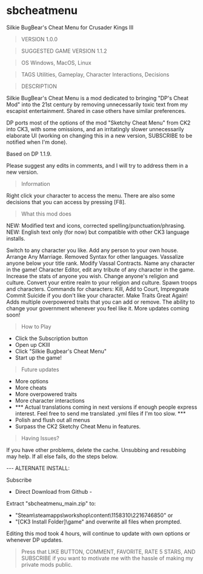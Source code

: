 # sbcheatmenu

Silkie BugBear's Cheat Menu for Crusader Kings III

> VERSION
1.0.0


> SUGGESTED GAME VERSION
1.1.2

> OS
Windows, MacOS, Linux

> TAGS
Utilities, Gameplay, Character Interactions, Decisions

> DESCRIPTION

Silkie BugBear's Cheat Menu is a mod dedicated to bringing "DP's Cheat Mod" into the 21st century by removing unnecessarily toxic text from my escapist entertainment. Shared in case others have similar preferences. 

DP ports most of the options of the mod "Sketchy Cheat Menu" from CK2 into CK3, with some omissions, and an irritatingly slower unnecessarily elaborate UI (working on changing this in a new version, SUBSCRIBE to be notified when I'm done). 

Based on DP 1.1.9.

Please suggest any edits in comments, and I will try to address them in a new version.


> Information

Right click your character to access the menu.
There are also some decisions that you can access by pressing [F8].

> What this mod does

NEW: Modified text and icons, corrected spelling/punctuation/phrasing.
NEW: English text only (for now) but compatible with other CK3 language installs.

Switch to any character you like.
Add any person to your own house.
Arrange Any Marriage.
Removed Syntax for other languages.
Vassalize anyone below your title rank.
Modify Vassal Contracts.
Name any character in the game!
Character Editor, edit any tribute of any character in the game.
Increase the stats of anyone you wish.
Change anyone's religion and culture.
Convert your entire realm to your religion and culture.
Spawn troops and characters.
Commands for characters: Kill, Add to Court, Impregnate
Commit Suicide if you don't like your character.
Make Traits Great Again! Adds multiple overpowered traits that you can add or remove.
The ability to change your government whenever you feel like it.
More updates coming soon!

> How to Play

- Click the Subscription button
- Open up CKIII
- Click "Silkie Bugbear's Cheat Menu"
- Start up the game!

> Future updates

- More options
- More cheats
- More overpowered traits
- More character interactions
- *** Actual translations coming in next versions if enough people express interest. Feel free to send me translated .yml files if I'm too slow. ***
- Polish and flush out all menus
- Surpass the CK2 Sketchy Cheat Menu in features.

> Having Issues?

If you have other problems, delete the cache.
Unsubbing and resubbing may help.
If all else fails, do the steps below.

--- ALTERNATE INSTALL:

Subscribe

- Direct Download from Github -

Extract "sbcheatmenu_main.zip" to:
- "Steam\steamapps\workshop\content\1158310\2216746850"
or
- "[CK3 Install Folder]\game\" and overwrite all files when prompted.

Editing this mod took 4 hours, will continue to update with own options or whenever DP updates.

> Press that LIKE BUTTON, COMMENT, FAVORITE, RATE 5 STARS, AND SUBSCRIBE if you want to motivate me with the hassle of making my private mods public.
